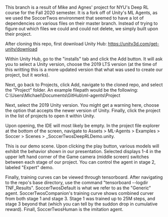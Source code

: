 This branch is a result of Mike and Agnes' project for NYU's Deep RL course for the Fall 2020 semester. It is a fork off of Unity's ML Agents, as we used the SoccerTwos environment that seemed to have a lot of dependencies on various files on their master branch. Instead of trying to figure out which files we could and could not delete, we simply built upon their project.

After cloning this repo, first download Unity Hub: https://unity3d.com/get-unity/download

Within Unity Hub, go to the "installs" tab and click the Add button. It will ask you to select a Unity version, choose the 2019 LTS version (at the time of this writting this is a more updated version that what was used to create our project, but it works).

Next, go back to Projects, click Add, navigate to the cloned repo, and select the "Project" folder. An example filepath would be the following:
C:\Users\Michael\Documents\GitHub\ml-agents\Project

Next, select the 2019 Unity version. You might get a warning here, choose the option that accepts the newer version of Unity. Finally, click the project in the list of projects to open it within Unity.

Upon opening, the IDE will most likely be empty. In the project file explorer at the bottom of the screen, navigate to Assets > ML-Agents > Examples > Soccer > Scenes > _SoccerTwosDeepRLDemo.unity.

This is our demo scene. Upon clicking the play button, various models will exhibit the behavior shown in our presentation. Selected displays 1-4 in the upper left hand corner of the Game camera (middle screen) switches between each stage of our project. You can control the agent in stage 2, labeled "Expert" demo.

Finally, training curves can be viewed through tensorboard. After navigating to the repo's base directory, use the command "tensorboard --logdir TNF_Results". SoccerTwosDefault is what we refer to as the "Generic" agent. SoccerTwosCompanion's training curve shows combined curver from both stage 1 and stage 3. Stage 1 was trained up to 25M steps, and stage 3 beyond that (which you can tell by the suddon drop in cumulative reward). Finall, SoccerTwosHuman is the imitation agent.

